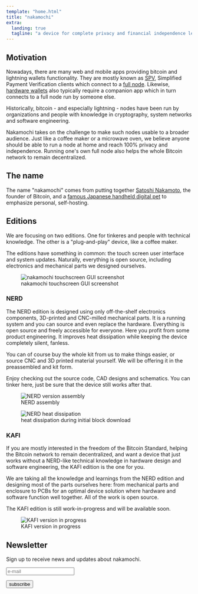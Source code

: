 ```yaml
---
template: "home.html"
title: "nakamochi"
extra:
  landing: true
  tagline: "a device for complete privacy and financial independence leveraging bitcoin and lightning networks"
---
```

## Motivation

Nowadays, there are many web and mobile apps providing bitcoin and lightning wallets
functionality. They are mostly known as [SPV], Simplified Payment Verification clients
which connect to a [full node]. Likewise, [hardware wallets] also typically require
a companion app which in turn connects to a full node run by someone else.

Historically, bitcoin - and especially lightning - nodes have been run by
organizations and people with knowledge in cryptography, system networks and
software engineering.

Nakamochi takes on the challenge to make such nodes usable to a broader audience.
Just like a coffee maker or a microwave oven, we believe anyone should be able
to run a node at home and reach 100% privacy and independence. Running one's own
full node also helps the whole Bitcoin network to remain decentralized.

[SPV]: https://developer.bitcoin.org/devguide/operating_modes.html#simplified-payment-verification-spv
[full node]: https://bitcoin.org/en/full-node#what-is-a-full-node
[hardware wallets]: https://bitcoin.org/en/wallets/hardware/

## The name

The name "nakamochi" comes from putting together [Satoshi Nakamoto], the founder
of Bitcoin, and a
[famous Japanese handheld digital pet](https://en.wikipedia.org/wiki/Tamagotchi)
to emphasize personal, self-hosting.

[Satoshi Nakamoto]: https://en.bitcoin.it/wiki/Satoshi_Nakamoto

## Editions

We are focusing on two editions. One for tinkeres and people with
technical knowledge. The other is a "plug-and-play" device, like a
coffee maker.

<div class="text-media-card">
  <div class="card-text">

The editions have something in common: the touch screen user interface
and system updates. Naturally, everything is open source, including
electronics and mechanical parts we designed ourselves.

  </div>
  <figure class="card-media screenshot">
    <img src="/assets/ngui-screenshot.png" alt="nakamochi touchscreen GUI screenshot">
    <figcaption>nakamochi touchscreen GUI screenshot</figcaption>
  </figure>
</div>

### NERD

<div class="text-media-card">
  <div class="card-text">

The NERD edition is designed using only off-the-shelf electronics components,
3D-printed and CNC-milled mechanical parts. It is a running system and you can
source and even replace the hardware. Everything is open source and freely
accessible for everyone. Here you profit from some product engineering.
It improves heat dissipation while keeping the device completely silent, fanless.

You can of course buy the whole kit from us to make things easier,
or source CNC and 3D printed material yourself. We will be offering it
in the preassembled and kit form.

Enjoy checking out the source code, CAD designs and schematics.
You can tinker here, just be sure that the device still works after that.

  </div>
  <div class="card-media">
    <figure class="bogen">
      <img src="/assets/nerd-assembly.png" alt="NERD version assembly">
      <figcaption>NERD assembly</figcaption>
    </figure>
    <figure>
      <img src="/assets/ir1166.jpg" alt="NERD heat dissipation">
      <figcaption>heat dissipation during initial block download</figcaption>
    </figure>
  </div>
</div>

### KAFI

<div class="text-media-card">
  <div class="card-text">

If you are mostly interested in the freedom of the Bitcoin Standard,
helping the Bitcoin network to remain decentralized, and want a device
that just works without a NERD-like technical knowledge in hardware
design and software engineering, the KAFI edition is the one for you.

We are taking all the knowledge and learnings from the NERD edition and
designing most of the parts ourselves here: from mechanical parts and
enclosure to PCBs for an optimal device solution where hardware and
software function well together. All of the work is open
source.

The KAFI edition is still work-in-progress and will be available soon.

  </div>
  <figure class="card-media bogen">
    <img src="/assets/kafi-question-mark.png" alt="KAFI version in progress">
    <figcaption>KAFI version in progress</figcaption>
  </figure>
</div>

## Newsletter

Sign up to receive news and updates about nakamochi.

<form method="post" action="https://listmonk.nakamochi.io/subscription/form" class="listmonk-form">
  <input type="hidden" name="nonce">
  <input type="hidden" name="l" value="3c3bf41a-cda3-43b6-af42-452424b022df">
  <p><input type="email" name="email" placeholder="e-mail" required></p>
  <p><input type="submit" value="subscribe" /></p>
</form>
